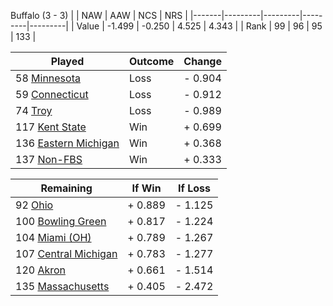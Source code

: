 Buffalo (3 - 3)
|       |   NAW   |   AAW   |   NCS   |   NRS   |
|-------|---------|---------|---------|---------|
| Value |  -1.499 |  -0.250 |   4.525 |   4.343 |
| Rank  |      99 |      96 |      95 |     133 |

| Played                    | Outcome    |  Change  |
|---------------------------|------------|----------|
|  58 [Minnesota             ](Minnesota.md)| Loss       | -  0.904 |
|  59 [Connecticut           ](Connecticut.md)| Loss       | -  0.912 |
|  74 [Troy                  ](Troy.md)| Loss       | -  0.989 |
| 117 [Kent State            ](KentState.md)| Win        | +  0.699 |
| 136 [Eastern Michigan      ](EasternMichigan.md)| Win        | +  0.368 |
| 137 [Non-FBS               ](NonFBS.md)| Win        | +  0.333 |

| Remaining                 |  If Win  |  If Loss |
|---------------------------|----------|----------|
|  92 [Ohio                  ](Ohio.md)| +  0.889 | -  1.125 |
| 100 [Bowling Green         ](BowlingGreen.md)| +  0.817 | -  1.224 |
| 104 [Miami (OH)            ](MiamiOH.md)| +  0.789 | -  1.267 |
| 107 [Central Michigan      ](CentralMichigan.md)| +  0.783 | -  1.277 |
| 120 [Akron                 ](Akron.md)| +  0.661 | -  1.514 |
| 135 [Massachusetts         ](Massachusetts.md)| +  0.405 | -  2.472 |

